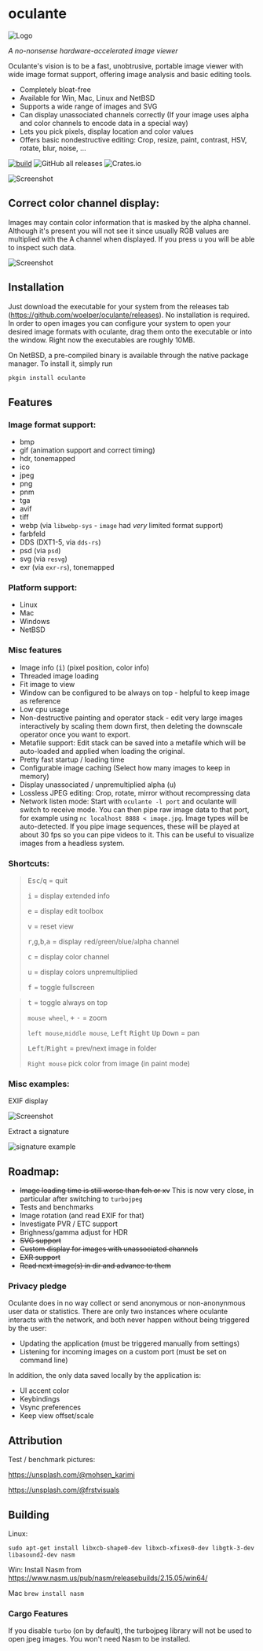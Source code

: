 # oculante 

![Logo](res/oculante.png "Logo")

_A no-nonsense hardware-accelerated image viewer_


Oculante's vision is to be a fast, unobtrusive, portable image viewer with wide image format support, offering image analysis and basic editing tools.
- Completely bloat-free
- Available for Win, Mac, Linux and NetBSD
- Supports a wide range of images and SVG
- Can display unassociated channels correctly (If your image uses alpha and color channels to encode data in a special way)
- Lets you pick pixels, display location and color values
- Offers basic nondestructive editing: Crop, resize, paint, contrast, HSV, rotate, blur, noise, ...

[![build](https://github.com/woelper/oculante/actions/workflows/rust.yml/badge.svg)](https://github.com/woelper/oculante/actions/workflows/rust.yml)
![GitHub all releases](https://img.shields.io/github/downloads/woelper/oculante/total?label=release%20downloads)
![Crates.io](https://img.shields.io/crates/d/oculante?label=crates.io%20downloads)

![Screenshot](res/screenshot_1.png "Screenshot")


## Correct color channel display:

Images may contain color information that is masked by the alpha channel. Although it's present you will not see it since usually RGB values are multiplied with the A channel when displayed. If you press <kbd>u</kbd> you will be able to inspect such data.

![Screenshot](res/premult.png "Screenshot")


## Installation
Just download the executable for your system from the releases tab (https://github.com/woelper/oculante/releases). No installation is required. In order to open images you can configure your system to open your desired image formats with oculante, drag them onto the executable or into the window. Right now the executables are roughly 10MB.

On NetBSD, a pre-compiled binary is available through the native package manager.
To install it, simply run
```sh
pkgin install oculante
```

## Features

### Image format support:
- bmp	
- gif (animation support and correct timing)	
- hdr, tonemapped
- ico	
- jpeg	
- png	
- pnm	
- tga
- avif
- tiff	
- webp (via `libwebp-sys` - `image` had _very_ limited format support)
- farbfeld  
- DDS (DXT1-5, via `dds-rs`)
- psd (via `psd`)
- svg (via `resvg`)
- exr (via `exr-rs`), tonemapped

### Platform support:
- Linux
- Mac
- Windows
- NetBSD

### Misc features
- Image info (<kbd>i</kbd>) (pixel position, color info)
- Threaded image loading
- Fit image to view
- Window can be configured to be always on top - helpful to keep image as reference
- Low cpu usage
- Non-destructive painting and operator stack - edit very large images interactively by scaling them down first, then deleting the downscale operator once you want to export.
- Metafile support: Edit stack can be saved into a metafile which will be auto-loaded and applied when loading the original.
- Pretty fast startup / loading time
- Configurable image caching (Select how many images to keep in memory)
- Display unassociated / unpremultiplied alpha (<kbd>u</kbd>)
- Lossless JPEG editing: Crop, rotate, mirror without recompressing data
- Network listen mode: Start with `oculante -l port` and oculante will switch to receive mode. You can then pipe raw image data to that port, for example using `nc localhost 8888 < image.jpg`. Image types will be auto-detected. If you pipe image sequences, these will be played at about 30 fps so you can pipe videos to it. This can be useful to visualize images from a headless system.



### Shortcuts:
> <kbd>Esc</kbd>/<kbd>q</kbd> = quit
>
> <kbd>i</kbd> = display extended info
>
> <kbd>e</kbd> = display edit toolbox
>
> <kbd>v</kbd> = reset view
>
> <kbd>r</kbd>,<kbd>g</kbd>,<kbd>b</kbd>,<kbd>a</kbd> = display `r`ed/`g`reen/`b`lue/`a`lpha channel
>
> <kbd>c</kbd> = display color channel
>
> <kbd>u</kbd> = display colors unpremultiplied
>
> <kbd>f</kbd> = toggle fullscreen

> <kbd>t</kbd> = toggle always on top
>
> `mouse wheel`,  <kbd>+</kbd> <kbd>-</kbd> = zoom
>
> `left mouse`,`middle mouse`,  <kbd>Left</kbd> <kbd>Right</kbd> <kbd>Up</kbd> <kbd>Down</kbd> = pan
>
> <kbd>Left</kbd>/<kbd>Right</kbd> = prev/next image in folder
>
> `Right mouse` pick color from image (in paint mode)



### Misc examples:

EXIF display

![Screenshot](res/screenshot_exif.png "Screenshot")



Extract a signature

![signature example](res/ex-signature.gif "Extracting a signature")

## Roadmap:
- ~~Image loading time is still worse than feh or xv~~ This is now very close, in particular after switching to `turbojpeg`
- Tests and benchmarks
- Image rotation (and read EXIF for that)
- Investigate PVR / ETC support
- Brighness/gamma adjust for HDR
- ~~SVG support~~
- ~~Custom display for images with unassociated channels~~
- ~~EXR support~~
- ~~Read next image(s) in dir and advance to them~~

### Privacy pledge
Oculante does in no way collect or send anonymous or non-anonynmous user data or statistics.
There are only two instances where oculante interacts with the network, and both never happen without being triggered by the user:
- Updating the application (must be triggered manually from settings)
- Listening for incoming images on a custom port (must be set on command line)

In addition, the only data saved locally by the application is:
- UI accent color
- Keybindings
- Vsync preferences
- Keep view offset/scale

## Attribution
Test / benchmark pictures:

https://unsplash.com/@mohsen_karimi

https://unsplash.com/@frstvisuals

## Building

Linux:

`sudo apt-get install libxcb-shape0-dev libxcb-xfixes0-dev libgtk-3-dev libasound2-dev nasm`

Win:
Install Nasm from https://www.nasm.us/pub/nasm/releasebuilds/2.15.05/win64/

Mac
`brew install nasm`

### Cargo Features
If you disable `turbo` (on by default), the turbojpeg library will not be used to open jpeg images. You won't need Nasm to be installed.
